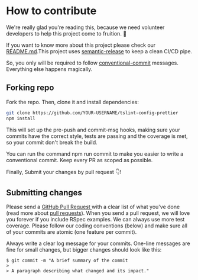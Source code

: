 # How to contribute

We're really glad you're reading this, because we need volunteer developers to help this project come to fruition. :clap:

 If you want to know more about this project please check our [README.md](https://github.com/alexjoverm/tslint-config-prettier/blob/master/README.md).This project uses [semantic-release](https://github.com/semantic-release/semantic-release) to keep a clean CI/CD pipe.

So, you only will be required to follow [conventional-commit](https://github.com/commitizen/conventional-commit-types) messages. Everything else happens magically.

## Forking repo

Fork the repo. Then, clone it and install dependencies:

```bash
git clone https://github.com/YOUR-USERNAME/tslint-config-prettier
npm install
```

This will set up the pre-push and commit-msg hooks, making sure your commits have the correct style, tests are passing and the coverage is met, so your commit don't break the build.

You can run the command npm run commit to make you easier to write a conventional commit. Keep every PR as scoped as possible.

Finally, Submit your changes by pull request :point_down:!

## Submitting changes

Please send a [GitHub Pull Request ](https://github.com/alexjoverm/tslint-config-prettier/pull/new/master) with a clear list of what you've done (read more about [pull requests](http://help.github.com/pull-requests/)). When you send a pull request, we will love you forever if you include RSpec examples. We can always use more test coverage. Please follow our coding conventions (below) and make sure all of your commits are atomic (one feature per commit).

Always write a clear log message for your commits. One-line messages are fine for small changes, but bigger changes should look like this:

    $ git commit -m "A brief summary of the commit
    > 
    > A paragraph describing what changed and its impact."



